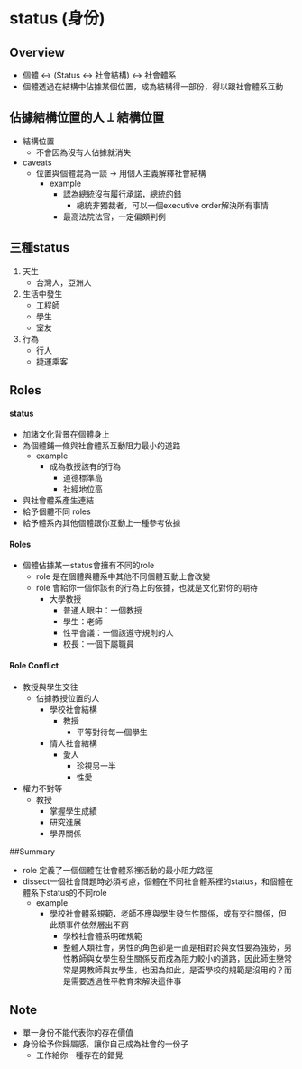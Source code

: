 # status (身份)

## Overview
* 個體 <-> (Status <-> 社會結構) <-> 社會體系
* 個體透過在結構中佔據某個位置，成為結構得一部份，得以跟社會體系互動

## 佔據結構位置的人 ⟘ 結構位置
* 結構位置
    * 不會因為沒有人佔據就消失
* caveats
    * 位置與個體混為一談 -> 用個人主義解釋社會結構
        * example
            * 認為總統沒有履行承諾，總統的錯
                * 總統非獨裁者，可以一個executive order解決所有事情
            * 最高法院法官，一定偏頗判例

## 三種status
1. 天生
    * 台灣人，亞洲人
2. 生活中發生
    * 工程師
    * 學生
    * 室友
3. 行為
    * 行人
    * 捷運乘客

## Roles
#### status
* 加諸文化背景在個體身上
* 為個體鋪一條與社會體系互動阻力最小的道路
    * example
        * 成為教授該有的行為
            * 道德標準高
            * 社經地位高
* 與社會體系產生連結
* 給予個體不同 roles
* 給予體系內其他個體跟你互動上一種參考依據

#### Roles
* 個體佔據某一status會擁有不同的role
    * role 是在個體與體系中其他不同個體互動上會改變
    * role 會給你一個你該有的行為上的依據，也就是文化對你的期待
        * 大學教授
            * 普通人眼中：一個教授
            * 學生：老師
            * 性平會議：一個該遵守規則的人
            * 校長：一個下屬職員

#### Role Conflict
* 教授與學生交往
    * 佔據教授位置的人
        * 學校社會結構
            * 教授
                * 平等對待每一個學生
        * 情人社會結構
             * 愛人
                * 珍視另一半
                * 性愛
* 權力不對等
    * 教授
        * 掌握學生成績
        * 研究進展
        * 學界關係


##Summary
* role 定義了一個個體在社會體系裡活動的最小阻力路徑
* dissect一個社會問題時必須考慮，個體在不同社會體系裡的status，和個體在體系下status的不同role
    * example
        * 學校社會體系規範，老師不應與學生發生性關係，或有交往關係，但此類事件依然層出不窮
            * 學校社會體系明確規範
            * 整體人類社會，男性的角色卻是一直是相對於與女性要為強勢，男性教師與女學生發生關係反而成為阻力較小的道路，因此師生戀常常是男教師與女學生，也因為如此，是否學校的規範是沒用的？而是需要透過性平教育來解決這件事
## Note
* 單一身份不能代表你的存在價值
* 身份給予你歸屬感，讓你自己成為社會的一份子
    * 工作給你一種存在的錯覺
